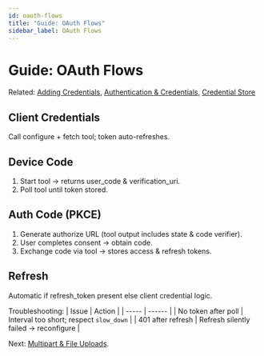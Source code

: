 ```yaml
---
id: oauth-flows
title: "Guide: OAuth Flows"
sidebar_label: OAuth Flows
---
```


# Guide: OAuth Flows

Related: [Adding Credentials](adding-credentials.md), [Authentication & Credentials](authentication-credentials.md), [Credential Store](credential-store.md)

## Client Credentials
Call configure + fetch tool; token auto-refreshes.

## Device Code
1. Start tool → returns user_code & verification_uri.
2. Poll tool until token stored.

## Auth Code (PKCE)
1. Generate authorize URL (tool output includes state & code verifier).
2. User completes consent → obtain code.
3. Exchange code via tool → stores access & refresh tokens.

## Refresh
Automatic if refresh_token present else client credential logic.

Troubleshooting:
| Issue | Action |
| ----- | ------ |
| No token after poll | Interval too short; respect `slow_down` | 
| 401 after refresh | Refresh silently failed → reconfigure |

Next: [Multipart & File Uploads](multipart-file-uploads.md).
